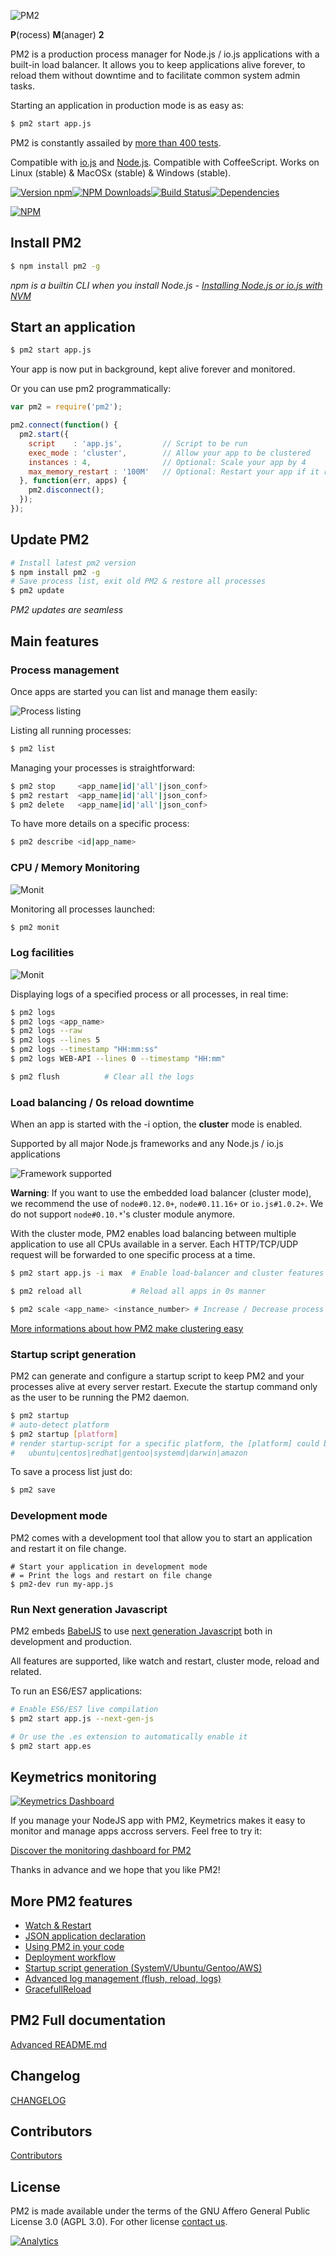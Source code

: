 ![PM2](https://github.com/unitech/pm2/raw/master/pres/pm2.20d3ef.png)

**P**(rocess) **M**(anager) **2**

PM2 is a production process manager for Node.js / io.js applications with a built-in load balancer. It allows you to keep applications alive forever, to reload them without downtime and to facilitate common system admin tasks.

Starting an application in production mode is as easy as:

```bash
$ pm2 start app.js
```

PM2 is constantly assailed by [more than 400 tests](https://travis-ci.org/Unitech/PM2).

Compatible with [io.js](https://github.com/iojs/io.js) and [Node.js](https://github.com/joyent/node).
Compatible with CoffeeScript.
Works on Linux (stable) & MacOSx (stable) & Windows (stable).

[![Version npm](https://img.shields.io/npm/v/pm2.svg?style=flat-square)](https://www.npmjs.com/package/pm2)[![NPM Downloads](https://img.shields.io/npm/dm/pm2.svg?style=flat-square)](https://www.npmjs.com/package/pm2)[![Build Status](https://img.shields.io/travis/Unitech/PM2/master.svg?style=flat-square)](https://travis-ci.org/Unitech/PM2)[![Dependencies](https://img.shields.io/david/Unitech/pm2.svg?style=flat-square)](https://david-dm.org/Unitech/pm2)

[![NPM](https://nodei.co/npm/pm2.png?downloads=true&downloadRank=true)](https://nodei.co/npm/pm2/)

## Install PM2

```bash
$ npm install pm2 -g
```

*npm is a builtin CLI when you install Node.js - [Installing Node.js or io.js with NVM](https://keymetrics.io/2015/02/03/installing-node-js-and-io-js-with-nvm/)*

## Start an application

```bash
$ pm2 start app.js
```

Your app is now put in background, kept alive forever and monitored.

Or you can use pm2 programmatically:

```javascript
var pm2 = require('pm2');

pm2.connect(function() {
  pm2.start({
    script    : 'app.js',         // Script to be run
    exec_mode : 'cluster',        // Allow your app to be clustered
    instances : 4,                // Optional: Scale your app by 4
    max_memory_restart : '100M'   // Optional: Restart your app if it reaches 100Mo
  }, function(err, apps) {
    pm2.disconnect();
  });
});
```

## Update PM2

```bash
# Install latest pm2 version
$ npm install pm2 -g
# Save process list, exit old PM2 & restore all processes
$ pm2 update
```

*PM2 updates are seamless*

## Main features

### Process management

Once apps are started you can list and manage them easily:

![Process listing](https://github.com/unitech/pm2/raw/master/pres/pm2-list.png)

Listing all running processes:

```bash
$ pm2 list
```

Managing your processes is straightforward:

```bash
$ pm2 stop     <app_name|id|'all'|json_conf>
$ pm2 restart  <app_name|id|'all'|json_conf>
$ pm2 delete   <app_name|id|'all'|json_conf>
```

To have more details on a specific process:

```bash
$ pm2 describe <id|app_name>
```

### CPU / Memory Monitoring

![Monit](https://github.com/unitech/pm2/raw/master/pres/pm2-monit.png)

Monitoring all processes launched:

```bash
$ pm2 monit
```

### Log facilities

![Monit](https://github.com/unitech/pm2/raw/master/pres/pm2-logs.png)

Displaying logs of a specified process or all processes, in real time:

```bash
$ pm2 logs
$ pm2 logs <app_name>
$ pm2 logs --raw
$ pm2 logs --lines 5
$ pm2 logs --timestamp "HH:mm:ss"
$ pm2 logs WEB-API --lines 0 --timestamp "HH:mm"

$ pm2 flush          # Clear all the logs
```

### Load balancing / 0s reload downtime

When an app is started with the -i <worker number> option, the **cluster** mode is enabled.

Supported by all major Node.js frameworks and any Node.js / io.js applications

![Framework supported](https://raw.githubusercontent.com/Unitech/PM2/development/pres/cluster-support.png)

**Warning**: If you want to use the embedded load balancer (cluster mode), we recommend the use of `node#0.12.0+`, `node#0.11.16+` or `io.js#1.0.2+`. We do not support `node#0.10.*`'s cluster module anymore.

With the cluster mode, PM2 enables load balancing between multiple application to use all CPUs available in a server.
Each HTTP/TCP/UDP request will be forwarded to one specific process at a time.

```bash
$ pm2 start app.js -i max  # Enable load-balancer and cluster features

$ pm2 reload all           # Reload all apps in 0s manner

$ pm2 scale <app_name> <instance_number> # Increase / Decrease process number
```

[More informations about how PM2 make clustering easy](https://keymetrics.io/2015/03/26/pm2-clustering-made-easy/)

### Startup script generation

PM2 can generate and configure a startup script to keep PM2 and your processes alive at every server restart.  Execute the startup command only as the user to be running the PM2 daemon.

```bash
$ pm2 startup
# auto-detect platform
$ pm2 startup [platform]
# render startup-script for a specific platform, the [platform] could be one of:
#   ubuntu|centos|redhat|gentoo|systemd|darwin|amazon
```

To save a process list just do:

```bash
$ pm2 save
```

### Development mode

PM2 comes with a development tool that allow you to start an application and restart it on file change.

```
# Start your application in development mode
# = Print the logs and restart on file change
$ pm2-dev run my-app.js
```

### Run Next generation Javascript

PM2 embeds [BabelJS](https://babeljs.io/) to use [next generation Javascript](http://es6-features.org/) both in development and production.

All features are supported, like watch and restart, cluster mode, reload and related.

To run an ES6/ES7 applications:

```bash
# Enable ES6/ES7 live compilation
$ pm2 start app.js --next-gen-js

# Or use the .es extension to automatically enable it
$ pm2 start app.es
```

## Keymetrics monitoring

[![Keymetrics Dashboard](https://keymetrics.io/assets/images/application-demo.png)](https://app.keymetrics.io/#/register)

If you manage your NodeJS app with PM2, Keymetrics makes it easy to monitor and manage apps accross servers.
Feel free to try it:

[Discover the monitoring dashboard for PM2](https://app.keymetrics.io/#/register)

Thanks in advance and we hope that you like PM2!

## More PM2 features

- [Watch & Restart](https://github.com/Unitech/PM2/blob/master/ADVANCED_README.md#watch--restart)
- [JSON application declaration](https://github.com/Unitech/PM2/blob/master/ADVANCED_README.md#json-app-declaration)
- [Using PM2 in your code](https://github.com/Unitech/PM2/blob/master/ADVANCED_README.md#programmatic-example)
- [Deployment workflow](https://github.com/Unitech/PM2/blob/master/ADVANCED_README.md#deployment)
- [Startup script generation (SystemV/Ubuntu/Gentoo/AWS)](https://github.com/Unitech/PM2/blob/master/ADVANCED_README.md#startup-script)
- [Advanced log management (flush, reload, logs)](https://github.com/Unitech/PM2/blob/master/ADVANCED_README.md#a9)
- [GracefullReload](https://github.com/Unitech/PM2/blob/master/ADVANCED_README.md#a690)

## PM2 Full documentation

[Advanced README.md](https://github.com/Unitech/PM2/blob/master/ADVANCED_README.md)

## Changelog

[CHANGELOG](https://github.com/Unitech/PM2/blob/master/CHANGELOG.md)

## Contributors

[Contributors](https://github.com/Unitech/PM2/graphs/contributors)

## License

PM2 is made available under the terms of the GNU Affero General Public License 3.0 (AGPL 3.0).
For other license [contact us](https://keymetrics.io/contact/).

[![Analytics](https://ga-beacon.appspot.com/UA-51734350-4/Unitech/pm2?pixel)](https://github.com/Unitech/pm2)
